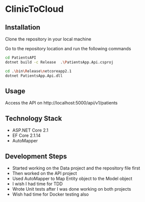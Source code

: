 # ClinicToCloud

## Installation

Clone the repository in your local machine

Go to the repository location and run the following commands

```bash
cd PatientsAPI
dotnet build -c Release  .\PatientsApp.Api.csproj

cd .\bin\Release\netcoreapp2.1
dotnet PatientsApp.Api.dll
```

## Usage

Access the API on http://localhost:5000/api/v1/patients

## Technology Stack

* ASP.NET Core 2.1
* EF Core 2.1.14
* AutoMapper

## Development Steps

* Started working on the Data project and the repository file first
* Then worked on the API project
* Used AutoMapper to Map Entity object to the Model object 
* I wish I had time for TDD
* Wrote Unit tests after I was done working on both projects
* Wish had time for Docker testing also
